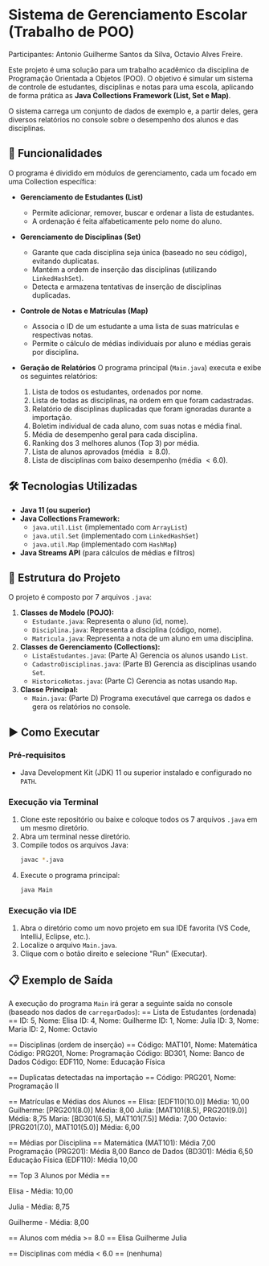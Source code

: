 # Sistema de Gerenciamento Escolar (Trabalho de POO)
Participantes: Antonio Guilherme Santos da Silva, Octavio Alves Freire.

Este projeto é uma solução para um trabalho acadêmico da disciplina de Programação Orientada a Objetos (POO). O objetivo é simular um sistema de controle de estudantes, disciplinas e notas para uma escola, aplicando de forma prática as **Java Collections Framework (List, Set e Map)**.

O sistema carrega um conjunto de dados de exemplo e, a partir deles, gera diversos relatórios no console sobre o desempenho dos alunos e das disciplinas.

## 🚀 Funcionalidades

O programa é dividido em módulos de gerenciamento, cada um focado em uma Collection específica:

* **Gerenciamento de Estudantes (List)**
    * Permite adicionar, remover, buscar e ordenar a lista de estudantes.
    * A ordenação é feita alfabeticamente pelo nome do aluno.

* **Gerenciamento de Disciplinas (Set)**
    * Garante que cada disciplina seja única (baseado no seu código), evitando duplicatas.
    * Mantém a ordem de inserção das disciplinas (utilizando `LinkedHashSet`).
    * Detecta e armazena tentativas de inserção de disciplinas duplicadas.

* **Controle de Notas e Matrículas (Map)**
    * Associa o ID de um estudante a uma lista de suas matrículas e respectivas notas.
    * Permite o cálculo de médias individuais por aluno e médias gerais por disciplina.

* **Geração de Relatórios**
    O programa principal (`Main.java`) executa e exibe os seguintes relatórios:
    1.  Lista de todos os estudantes, ordenados por nome.
    2.  Lista de todas as disciplinas, na ordem em que foram cadastradas.
    3.  Relatório de disciplinas duplicadas que foram ignoradas durante a importação.
    4.  Boletim individual de cada aluno, com suas notas e média final.
    5.  Média de desempenho geral para cada disciplina.
    6.  Ranking dos 3 melhores alunos (Top 3) por média.
    7.  Lista de alunos aprovados (média $\ge 8.0$).
    8.  Lista de disciplinas com baixo desempenho (média $< 6.0$).

## 🛠️ Tecnologias Utilizadas

* **Java 11 (ou superior)**
* **Java Collections Framework:**
    * `java.util.List` (implementado com `ArrayList`)
    * `java.util.Set` (implementado com `LinkedHashSet`)
    * `java.util.Map` (implementado com `HashMap`)
* **Java Streams API** (para cálculos de médias e filtros)

## 📁 Estrutura do Projeto

O projeto é composto por 7 arquivos `.java`:

1.  **Classes de Modelo (POJO):**
    * `Estudante.java`: Representa o aluno (id, nome).
    * `Disciplina.java`: Representa a disciplina (código, nome).
    * `Matricula.java`: Representa a nota de um aluno em uma disciplina.
2.  **Classes de Gerenciamento (Collections):**
    * `ListaEstudantes.java`: (Parte A) Gerencia os alunos usando `List`.
    * `CadastroDisciplinas.java`: (Parte B) Gerencia as disciplinas usando `Set`.
    * `HistoricoNotas.java`: (Parte C) Gerencia as notas usando `Map`.
3.  **Classe Principal:**
    * `Main.java`: (Parte D) Programa executável que carrega os dados e gera os relatórios no console.

## ▶️ Como Executar

### Pré-requisitos
* Java Development Kit (JDK) 11 ou superior instalado e configurado no `PATH`.

### Execução via Terminal

1.  Clone este repositório ou baixe e coloque todos os 7 arquivos `.java` em um mesmo diretório.
2.  Abra um terminal nesse diretório.
3.  Compile todos os arquivos Java:
    ```bash
    javac *.java
    ```
4.  Execute o programa principal:
    ```bash
    java Main
    ```

### Execução via IDE

1.  Abra o diretório como um novo projeto em sua IDE favorita (VS Code, IntelliJ, Eclipse, etc.).
2.  Localize o arquivo `Main.java`.
3.  Clique com o botão direito e selecione "Run" (Executar).

## 📋 Exemplo de Saída

A execução do programa `Main` irá gerar a seguinte saída no console (baseado nos dados de `carregarDados`):
== Lista de Estudantes (ordenada) == ID: 5, Nome: Elisa ID: 4, Nome: Guilherme ID: 1, Nome: Julia ID: 3, Nome: Maria ID: 2, Nome: Octavio

== Disciplinas (ordem de inserção) == Código: MAT101, Nome: Matemática Código: PRG201, Nome: Programação Código: BD301, Nome: Banco de Dados Código: EDF110, Nome: Educação Física

== Duplicatas detectadas na importação == Código: PRG201, Nome: Programação II

== Matrículas e Médias dos Alunos == Elisa: [EDF110(10.0)] Média: 10,00 Guilherme: [PRG201(8.0)] Média: 8,00 Julia: [MAT101(8.5), PRG201(9.0)] Média: 8,75 Maria: [BD301(6.5), MAT101(7.5)] Média: 7,00 Octavio: [PRG201(7.0), MAT101(5.0)] Média: 6,00

== Médias por Disciplina == Matemática (MAT101): Média 7,00 Programação (PRG201): Média 8,00 Banco de Dados (BD301): Média 6,50 Educação Física (EDF110): Média 10,00

== Top 3 Alunos por Média ==

Elisa - Média: 10,00

Julia - Média: 8,75

Guilherme - Média: 8,00

== Alunos com média >= 8.0 == Elisa Guilherme Julia

== Disciplinas com média < 6.0 == (nenhuma)
